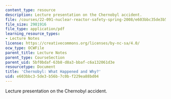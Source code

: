 ```yaml
---
content_type: resource
description: Lecture presentation on the Chernobyl accident.
file: /courses/22-091-nuclear-reactor-safety-spring-2008/e603bbc35de3b56b7c0bf229ea88bd04_MIT22_091S08_lec20.pdf
file_size: 2981916
file_type: application/pdf
learning_resource_types:
- Lecture Notes
license: https://creativecommons.org/licenses/by-nc-sa/4.0/
ocw_type: OCWFile
parent_title: Lecture Notes
parent_type: CourseSection
parent_uid: 5bf0bdaf-63b8-d8a3-bbaf-c6a132061d3e
resourcetype: Document
title: 'Chernobyl: What Happened and Why?'
uid: e603bbc3-5de3-b56b-7c0b-f229ea88bd04
---
```

Lecture presentation on the Chernobyl accident.
